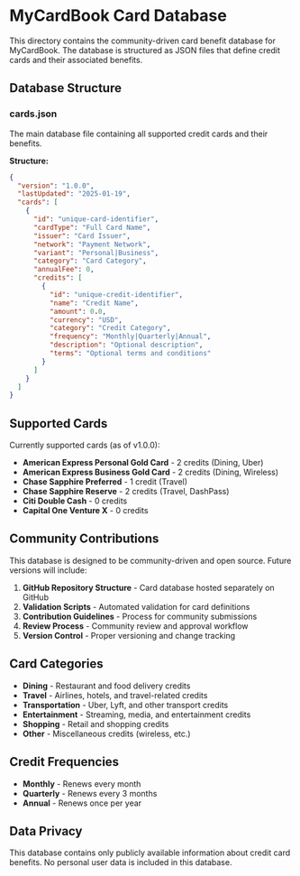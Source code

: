 # MyCardBook Card Database

This directory contains the community-driven card benefit database for MyCardBook. The database is structured as JSON files that define credit cards and their associated benefits.

## Database Structure

### cards.json
The main database file containing all supported credit cards and their benefits.

**Structure:**
```json
{
  "version": "1.0.0",
  "lastUpdated": "2025-01-19",
  "cards": [
    {
      "id": "unique-card-identifier",
      "cardType": "Full Card Name",
      "issuer": "Card Issuer",
      "network": "Payment Network",
      "variant": "Personal|Business",
      "category": "Card Category",
      "annualFee": 0,
      "credits": [
        {
          "id": "unique-credit-identifier",
          "name": "Credit Name",
          "amount": 0.0,
          "currency": "USD",
          "category": "Credit Category",
          "frequency": "Monthly|Quarterly|Annual",
          "description": "Optional description",
          "terms": "Optional terms and conditions"
        }
      ]
    }
  ]
}
```

## Supported Cards

Currently supported cards (as of v1.0.0):

- **American Express Personal Gold Card** - 2 credits (Dining, Uber)
- **American Express Business Gold Card** - 2 credits (Dining, Wireless)  
- **Chase Sapphire Preferred** - 1 credit (Travel)
- **Chase Sapphire Reserve** - 2 credits (Travel, DashPass)
- **Citi Double Cash** - 0 credits
- **Capital One Venture X** - 0 credits

## Community Contributions

This database is designed to be community-driven and open source. Future versions will include:

1. **GitHub Repository Structure** - Card database hosted separately on GitHub
2. **Validation Scripts** - Automated validation for card definitions
3. **Contribution Guidelines** - Process for community submissions
4. **Review Process** - Community review and approval workflow
5. **Version Control** - Proper versioning and change tracking

## Card Categories

- **Dining** - Restaurant and food delivery credits
- **Travel** - Airlines, hotels, and travel-related credits
- **Transportation** - Uber, Lyft, and other transport credits
- **Entertainment** - Streaming, media, and entertainment credits
- **Shopping** - Retail and shopping credits
- **Other** - Miscellaneous credits (wireless, etc.)

## Credit Frequencies

- **Monthly** - Renews every month
- **Quarterly** - Renews every 3 months
- **Annual** - Renews once per year

## Data Privacy

This database contains only publicly available information about credit card benefits. No personal user data is included in this database.